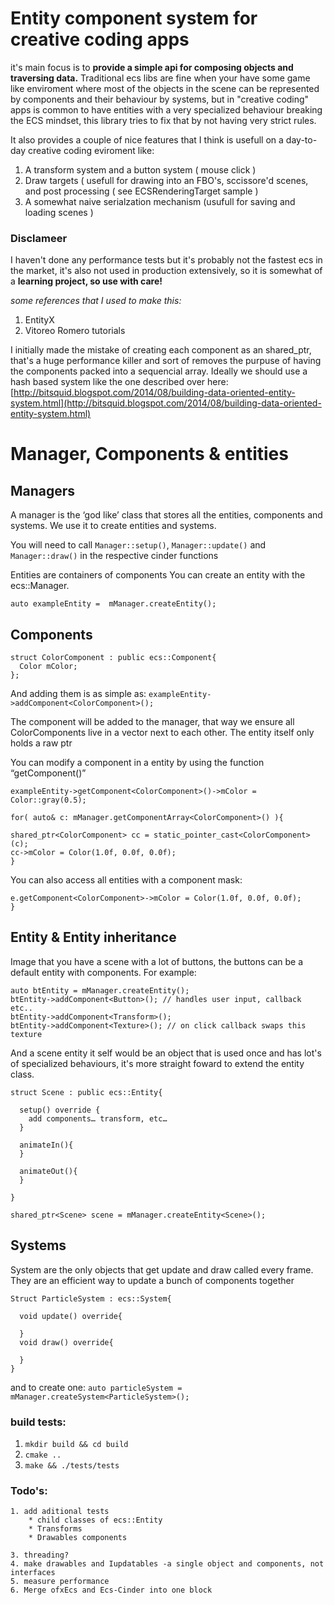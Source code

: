 # Entity component system for creative coding apps
it's main focus is to **provide a simple api for composing objects and traversing data.** Traditional ecs libs are fine when your have some game like enviroment where most of the objects in the scene can be represented by components and their behaviour by systems, but in "creative coding" apps is common to have entities with a very specialized behaviour breaking the ECS mindset, this library tries to fix  that by not having very strict rules.

It also provides a couple of nice features that I think is usefull on a day-to-day creative coding eviroment like:

1. A transform system and a button system (  mouse click )
2. Draw targets ( usefull for drawing into an FBO's, sccissore'd  scenes,  and post processing ( see ECSRenderingTarget sample )
3. A somewhat naive serialzation mechanism (usufull for saving and loading scenes  )

### Disclameer
 I haven't done any performance tests but it's probably not the fastest ecs in the market, it's also not used in production extensively, so it is somewhat of a **learning project, so use with care!**

 *some references that I used to make this:*
 
 1. EntityX
 2. Vitoreo Romero tutorials
 
I initially made the mistake of creating each component as an shared_ptr, that's a huge performance killer and sort of removes the purpuse of having the components packed into a sequencial array. Ideally we should use a hash based system like the one described over here:
[http://bitsquid.blogspot.com/2014/08/building-data-oriented-entity-system.html](http://bitsquid.blogspot.com/2014/08/building-data-oriented-entity-system.html)

 # Manager, Components & entities

## Managers

A manager is the ‘god like’ class that stores all the entities, components and systems.
We use it to create entities and systems.

You will need to call  ` Manager::setup() `, ` Manager::update() ` and ` Manager::draw() ` in the respective cinder functions

Entities are containers of components 
You can create an entity with the ecs::Manager.

```auto exampleEntity =  mManager.createEntity();```

## Components

```
struct ColorComponent : public ecs::Component{
  Color mColor;
};
```

And adding them is as simple as: 
`exampleEntity->addComponent<ColorComponent>();`

The component will be added to the manager, that way we ensure all ColorComponents live in a vector next to each other. The entity itself only holds  a raw ptr

You can modify a component in a entity by using the function “getComponent<T>()”

```
exampleEntity->getComponent<ColorComponent>()->mColor = Color::gray(0.5);

for( auto& c: mManager.getComponentArray<ColorComponent>() ){

shared_ptr<ColorComponent> cc = static_pointer_cast<ColorComponent>(c);
cc->mColor = Color(1.0f, 0.0f, 0.0f);
}
```
You can also access all entities with a component mask:

```for( auto& c: mManager.getEntitiesWithComponents<ColorComponent, RectComponent>() ){
e.getComponent<ColorComponent>->mColor = Color(1.0f, 0.0f, 0.0f); 
}
```

## Entity & Entity inheritance

Image that you have a scene with a lot of buttons, the buttons can be a default entity with components. For example:
```
auto btEntity = mManager.createEntity();
btEntity->addComponent<Button>(); // handles user input, callback etc..
btEntity->addComponent<Transform>();
btEntity->addComponent<Texture>(); // on click callback swaps this texture
```

And a scene entity it self would be an object that is used once and has lot's of specialized behaviours, it's more straight foward to extend the entity class.   

```
struct Scene : public ecs::Entity{

  setup() override {
    add components… transform, etc… 
  }

  animateIn(){
  }

  animateOut(){
  }
  
}

shared_ptr<Scene> scene = mManager.createEntity<Scene>();
```
## Systems

System are the only objects that get update and draw called every frame. They are an efficient way to update a bunch of components together

```
Struct ParticleSystem : ecs::System{

  void update() override{

  }
  void draw() override{

  }
}
```

and to create one: 
```auto particleSystem = mManager.createSystem<ParticleSystem>();```


### build tests:

1. `mkdir build && cd build`
2. `cmake ..`
3. `make && ./tests/tests`

### Todo's:
    1. add aditional tests
        * child classes of ecs::Entity
        * Transforms 
        * Drawables components
    
    3. threading? 
    4. make drawables and Iupdatables -a single object and components, not interfaces
    5. measure performance
    6. Merge ofxEcs and Ecs-Cinder into one block
